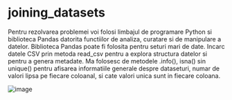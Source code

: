 # joining_datasets

Pentru rezolvarea problemei voi folosi limbajul de programare Python si biblioteca Pandas datorita functiilor de analiza, curatare si de manipulare a datelor. Biblioteca Pandas poate fi folosita pentru seturi mari de date.
Incarc datele CSV prin metoda read_csv pentru a explora structura datelor si pentru a genera metadate.
Ma folosesc de metodele  .info(), isna() sin unique() pentru afisarea informatiile generale despre dataseturi, numar de valori lipsa pe fiecare coloanal, si cate valori unica sunt in fiecare coloana.

![image](https://github.com/user-attachments/assets/b8d9e0c6-e76a-4d6c-840d-fd510d14ed6d)
